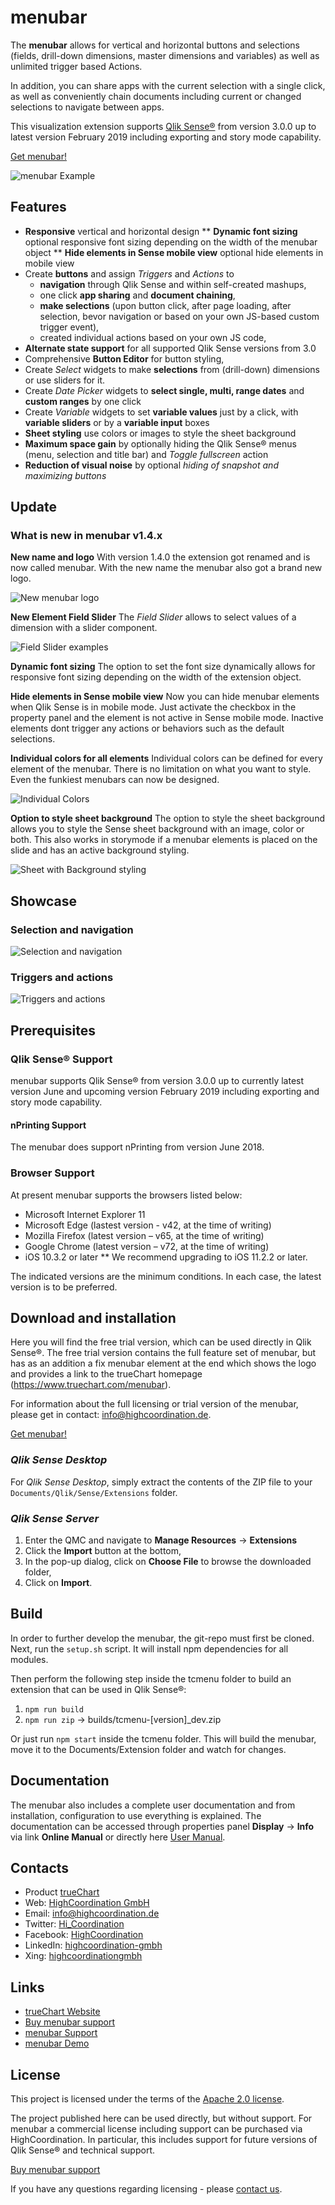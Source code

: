 # menubar

The **menubar** allows for vertical and horizontal buttons and selections
(fields, drill-down dimensions, master dimensions and variables) as well as unlimited trigger based Actions.

In addition, you can share apps with the current selection with a single click, as well as conveniently chain
documents including current or changed selections to navigate between apps.

This visualization extension supports [Qlik Sense®](http://www.qlik.com/us/products/qlik-sense)
from version 3.0.0 up to latest version February 2019 including exporting and story mode capability.

[Get menubar!](https://www.truechart.com/downloads/menubar/)

![menubar Example](./assets/example.gif)

## Features

* **Responsive** vertical and horizontal design
** **Dynamic font sizing** optional responsive font sizing depending on the width of the menubar object
** **Hide elements in Sense mobile view** optional hide elements in mobile view
* Create **buttons** and assign _Triggers_ and _Actions_ to
  - **navigation** through Qlik Sense and within self-created mashups,
  - one click **app sharing** and **document chaining**,
  - **make selections** (upon button click, after page loading, after selection,
  bevor navigation or based on your own JS-based custom trigger event),
  - created individual actions based on your own JS code,
* **Alternate state support** for all supported Qlik Sense versions from 3.0
* Comprehensive **Button Editor** for button styling,
* Create _Select_ widgets to make **selections** from (drill-down) dimensions or use sliders for it.
* Create _Date Picker_ widgets to **select single, multi, range dates** and **custom ranges** by one click
* Create _Variable_ widgets to set **variable values** just by a click, with **variable sliders** or by a **variable input** boxes
* **Sheet styling** use colors or images to style the sheet background
* **Maximum space gain** by optionally hiding the Qlik Sense® menus
(menu, selection and title bar) and _Toggle fullscreen_ action
* **Reduction of visual noise** by optional _hiding of snapshot and maximizing buttons_

## Update

### What is new in menubar v1.4.x

**New name and logo**
With version 1.4.0 the extension got renamed and is now called menubar. With the new name the menubar also got a brand new logo.

![New menubar logo](./assets/menubar-logo.png)

**New Element Field Slider**
The _Field Slider_ allows to select values of a dimension with a slider component.

![Field Slider examples](./assets/field-slider-examples.png)

**Dynamic font sizing**
The option to set the font size dynamically allows for responsive font sizing depending on the width of the extension object.

**Hide elements in Sense mobile view**
Now you can hide menubar elements when Qlik Sense is in mobile mode. Just activate the checkbox in the property panel and the element is not active in
 Sense mobile mode. Inactive elements dont trigger any actions or behaviors such as the default selections.

**Individual colors for all elements**
Individual colors can be defined for every element of the menubar. There is no limitation on what you want to style. Even the funkiest menubars can now be
designed.

![Individual Colors](./assets/whats-new-colors.png)

**Option to style sheet background**
The option to style the sheet background allows you to style the Sense sheet background with an
image, color or both. This also works in storymode if a menubar elements is placed on the slide and has an active background styling.

![Sheet with Background styling](./assets/whats-new-background.png)

## Showcase

### Selection and navigation

![Selection and navigation](./assets/selection-and-navigation.gif)

### Triggers and actions

![Triggers and actions](./assets/triggers-and-actions.gif)

## Prerequisites

### Qlik Sense® Support
menubar supports Qlik Sense® from version 3.0.0 up to currently
latest version June and upcoming version February 2019 including exporting and story mode capability.

#### nPrinting Support
The menubar does support nPrinting from version June 2018.

### Browser Support
At present menubar supports the browsers listed below:

* Microsoft Internet Explorer 11
* Microsoft Edge (lastest version - v42, at the time of writing)
* Mozilla Firefox (latest version – v65, at the time of writing)
* Google Chrome (latest version – v72, at the time of writing)
* iOS 10.3.2 or later
** We recommend upgrading to iOS 11.2.2 or later.

The indicated versions are the minimum conditions. In each case, the latest
version is to be preferred.

## Download and installation

Here you will find the free trial version, which can be used directly in Qlik Sense®. The free trial version contains
the full feature set of menubar, but has as an addition a fix menubar element at the end which shows the logo and
provides a link to the trueChart homepage (https://www.truechart.com/menubar).

For information about the full licensing or trial version of the menubar, please get in contact: info@highcoordination.de.

[Get menubar!](https://www.truechart.com/downloads/menubar/)

### _Qlik Sense Desktop_

For _Qlik Sense Desktop_, simply extract the contents of the ZIP file to your
`Documents/Qlik/Sense/Extensions` folder.

### _Qlik Sense Server_

1. Enter the QMC and navigate to **Manage Resources** → **Extensions**
2. Click the **Import** button at the bottom,
3. In the pop-up dialog, click on **Choose File** to browse the downloaded folder,
4. Click on **Import**.

## Build

In order to further develop the menubar, the git-repo must first be cloned.
Next, run the `setup.sh` script. It will install npm dependencies for all modules.

Then perform the following step inside the tcmenu folder to build an extension that can be used in Qlik Sense®:

1. `npm run build`
2. `npm run zip` -> builds/tcmenu-[version]_dev.zip

Or just run `npm start` inside the tcmenu folder. This will build the menubar, move it to the Documents/Extension folder
and watch for changes.

## Documentation

The menubar also includes a complete user documentation and from
installation, configuration to use everything is explained.
The documentation can be accessed through properties panel **Display** → **Info**
via link **Online Manual** or directly here [User Manual](https://www.trueChart.com/guides/menubar/current/).

## Contacts
* Product [trueChart](http://www.truechart.com)
* Web: [HighCoordination GmbH](https://www.highcoordination.com/en)
* Email: [info@highcoordination.de](mailto:info@highcoordination.de)
* Twitter: [Hi_Coordination](https://twitter.com/Hi_Coordination)
* Facebook: [HighCoordination](https://www.facebook.com/HighCoordination)
* LinkedIn: [highcoordination-gmbh](https://www.linkedin.com/company/highcoordination-gmbh)
* Xing: [highcoordinationgmbh](https://www.xing.com/companies/highcoordinationgmbh)

## Links
* [trueChart Website](http://www.truechart.com)
* [Buy menubar support](https://www.truechart.com/contact)
* [menubar Support](mailto:support@truechart.com)
* [menubar Demo](https://www.truechart.com/demo)

## License

This project is licensed under the terms of the [Apache 2.0 license](./LICENSE).

The project published here can be used directly, but without support.
For menubar a commercial license including support can be purchased
via HighCoordination. In particular, this includes support for future versions of
Qlik Sense® and technical support.

[Buy menubar support](https://www.truechart.com/contact)

If you have any questions regarding licensing - please [contact us](https://www.truechart.com/contact).

